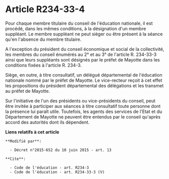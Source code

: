 # Article R234-33-4

Pour chaque membre titulaire du conseil de l'éducation nationale, il est procédé, dans les mêmes conditions, à la désignation
d'un membre suppléant. Le membre suppléant ne peut siéger ou être présent à la séance qu'en l'absence du membre titulaire. 

A l'exception du président du conseil économique et social de la collectivité, les membres du conseil énumérés au 2° et au 3°
de l'article R. 234-33-3 ainsi que leurs suppléants sont désignés par le préfet de Mayotte dans les conditions fixées à
l'article R. 234-3. 

Siège, en outre, à titre consultatif, un délégué départemental de l'éducation nationale nommé par le préfet de Mayotte. Le
vice-recteur reçoit à cet effet les propositions du président départemental des délégations et les transmet au préfet de
Mayotte. 

Sur l'initiative de l'un des présidents ou vice-présidents du conseil, peut être invitée à participer aux séances à titre
consultatif toute personne dont la présence lui paraît utile. Toutefois, les agents des services de l'Etat et     du
Département de Mayotte ne peuvent être entendus par le conseil qu'après accord des autorités dont ils dépendent.

**Liens relatifs à cet article**

	**Modifié par**:

	  - Décret n°2015-652 du 10 juin 2015 - art. 13

	**Cite**:

	  - Code de l'éducation - art. R234-3
	  - Code de l'éducation - art. R234-33-3 (V)
